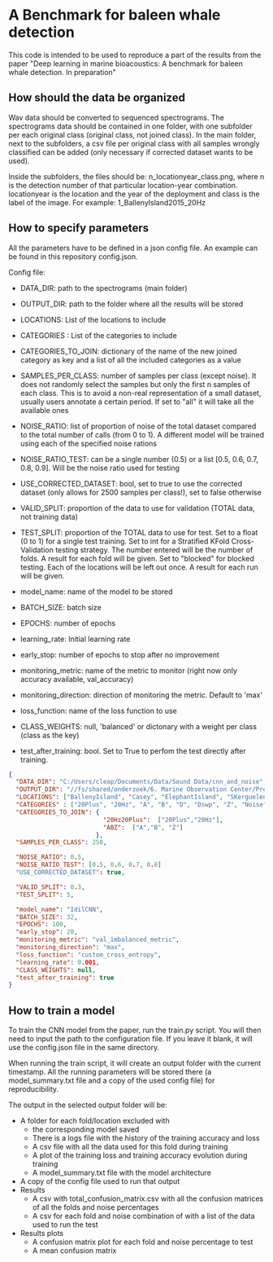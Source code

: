# A Benchmark for baleen whale detection

This code is intended to be used to reproduce a part of the results from the paper 
"Deep learning in marine bioacoustics: A benchmark for baleen whale detection. In preparation"

## How should the data be organized 
Wav data should be converted to sequenced spectrograms. 
The spectrograms data should be contained in one folder, with one subfolder per each original class (original class,
not joined class). 
In the main folder, next to the subfolders, a csv file per original class with all samples wrongly classified can 
be added (only necessary if corrected dataset wants to be used).

Inside the subfolders, the files should be: n_locationyear_class.png, where n is the detection number of that particular 
location-year combination. 
locationyear is the location and the year of the deployment and class is the label of the image. 
For example: 1_BallenyIsland2015_20Hz

## How to specify parameters
All the parameters have to be defined in a json config file. An example can be found in this repository config.json.

Config file: 
* DATA_DIR: path to the spectrograms (main folder)
* OUTPUT_DIR: path to the folder where all the results will be stored
* LOCATIONS: List of the locations to include
* CATEGORIES : List of the categories to include
* CATEGORIES_TO_JOIN: dictionary of the name of the new joined category as key and a list of all the included 
categories as a value
* SAMPLES_PER_CLASS: number of samples per class (except noise). It does not randomly select the samples but only the 
first n samples of each class. This is to avoid a non-real representation of a small dataset, usually users annotate a 
certain period. If set to "all" it will take all the available ones

* NOISE_RATIO: list of proportion of noise of the total dataset compared to the total number of calls (from 0 to 1). 
A different model will be trained using each of the specified noise rations 
* NOISE_RATIO_TEST: can be a single number (0.5) or a list [0.5, 0.6, 0.7, 0.8, 0.9]. Will be the noise ratio used 
for testing
* USE_CORRECTED_DATASET: bool, set to true to use the corrected dataset (only allows for 2500 samples per class!), 
set to false otherwise

* VALID_SPLIT: proportion of the data to use for validation (TOTAL data, not training data)
* TEST_SPLIT: proportion of the TOTAL data to use for test. Set to a float (0 to 1) for a single test training. 
Set to int for a Stratified KFold Cross-Validation testing strategy. The number entered will be the number of folds. 
A result for each fold will be given. 
Set to "blocked" for blocked testing. Each of the locations will be left out once. A result for each run will be given. 

* model_name: name of the model to be stored
* BATCH_SIZE: batch size
* EPOCHS: number of epochs
* learning_rate: Initial learning rate
* early_stop: number of epochs to stop after no improvement
* monitoring_metric: name of the metric to monitor (right now only accuracy available, val_accuracy)
* monitoring_direction: direction of monitoring the metric. Default to 'max'
* loss_function: name of the loss function to use

* CLASS_WEIGHTS: null, 'balanced' or dictonary with a weight per class (class as the key)
* test_after_training: bool. Set to True to perfom the test directly after training. 


```json 
{
  "DATA_DIR": "C:/Users/cleap/Documents/Data/Sound Data/cnn_and_noise",
  "OUTPUT_DIR": "//fs/shared/onderzoek/6. Marine Observation Center/Projects/Side_Projects/Acoustics/CNN_vs_noise/",
  "LOCATIONS": ["BallenyIsland", "Casey", "ElephantIsland", "SKerguelenPlateau", "Greenwich", "MaudRise"],
  "CATEGORIES" : ["20Plus", "20Hz", "A", "B", "D", "Dswp", "Z", "Noise"],
  "CATEGORIES_TO_JOIN": {
                          "20Hz20Plus":  ["20Plus","20Hz"],
                          "ABZ":  ["A","B", "Z"]
                        },
  "SAMPLES_PER_CLASS": 250,

  "NOISE_RATIO": 0.5,
  "NOISE_RATIO_TEST": [0.5, 0.6, 0.7, 0.8]
  "USE_CORRECTED_DATASET": true,

  "VALID_SPLIT": 0.3,
  "TEST_SPLIT": 5,

  "model_name": "IdilCNN",
  "BATCH_SIZE": 32,
  "EPOCHS": 100,
  "early_stop": 20,
  "monitoring_metric": "val_imbalanced_metric",
  "monitoring_direction": "max",
  "loss_function": "custom_cross_entropy",
  "learning_rate": 0.001,
  "CLASS_WEIGHTS": null,
  "test_after_training": true
}
```


## How to train a model 
To train the CNN model from the paper, run the train.py script. You will then need to input the path to the 
configuration file. If you leave it blank, it will use the config.json file in the same directory. 

When running the train script, it will create an output folder with the current timestamp. 
All the running parameters will be stored there (a model_summary.txt file and a copy of the used config file) for 
reproducibility. 

The output in the selected output folder will be: 
* A folder for each fold/location excluded with
  * the corresponding model saved
  * There is a logs file with the history of the training accuracy and loss
  * A csv file with all the data used for this fold during training
  * A plot of the training loss and training accuracy evolution during training
  * A model_summary.txt file with the model architecture
* A copy of the config file used to run that output
* Results 
  * A csv with total_confusion_matrix.csv with all the confusion matrices of all the folds and noise percentages
  * A csv for each fold and noise combination of with a list of the data used to run the test
* Results plots
  * A confusion matrix plot for each fold and noise percentage to test
  * A mean confusion matrix


